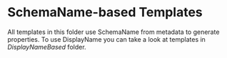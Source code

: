 # SchemaName-based Templates

All templates in this folder use SchemaName from metadata to generate properties. To use DisplayName you can take a look at templates in *DisplayNameBased* folder.
